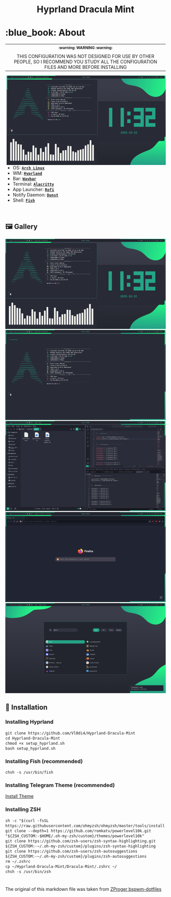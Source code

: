 <h1 align="center">Hyprland Dracula Mint</h1>

<!-- INFORMATION -->
<h1 align="left"> :blue_book: About</h1> 

<table align="center">
   <tr>
      <th align="center">
         <sup>:warning: WARNING :warning:</sup>
      </th>
   </tr>
   <tr>
      <td align="center">
        THIS CONFIGURATION WAS NOT DESIGNED FOR USE BY OTHER PEOPLE,
        SO I RECOMMEND YOU STUDY ALL THE CONFIGURATION FILES AND MORE
        BEFORE INSTALLING
   </tr>
   </table>

<img src="demonstration/1.png" alt="rice" align="right" width="500px">

</br>

 - OS: [**`Arch Linux`**](https://archlinux.org/)
 - WM: [**`Hyprland`**](https://github.com/hyprwm/Hyprland)
 - Bar: [**`Waybar`**](https://github.com/Alexays/Waybar)
 - Terminal: [**`Alacritty`**](https://github.com/alacritty/alacritty)
 - App Launcher: [**`Rofi`**](https://github.com/davatorium/rofi)
 - Notify Daemon: [**`Dunst`**](https://github.com/dunst-project/dunst)
 - Shell: [**`Fish`**](https://github.com/fish-shell/fish-shell)

</br>

<!-- IMAGES -->
## 🖼️ Gallery
![gallery](demonstration/1.png)
![gallery](demonstration/2.png)
![gallery](demonstration/3.png)
![gallery](demonstration/4.png)
![gallery](demonstration/5.png)

<!-- INSTALLATION -->
## :blue_book: Installation

### Installing Hyprland
```
git clone https://github.com/Vl0di4/Hyprland-Dracula-Mint
cd Hyprland-Dracula-Mint
chmod +x setup_hyprland.sh
bash setup_hyprland.sh
```

### Installing Fish (recommended)
```
chsh -s /usr/bin/fish
```

### Installing Telegram Theme (recommended)
[Install Theme](https://t.me/addtheme/DraculaMint)



### Installing ZSH
```
sh -c "$(curl -fsSL https://raw.githubusercontent.com/ohmyzsh/ohmyzsh/master/tools/install.sh)"
git clone --depth=1 https://github.com/romkatv/powerlevel10k.git "${ZSH_CUSTOM:-$HOME/.oh-my-zsh/custom}/themes/powerlevel10k"
git clone https://github.com/zsh-users/zsh-syntax-highlighting.git ${ZSH_CUSTOM:-~/.oh-my-zsh/custom}/plugins/zsh-syntax-highlighting
git clone https://github.com/zsh-users/zsh-autosuggestions ${ZSH_CUSTOM:-~/.oh-my-zsh/custom}/plugins/zsh-autosuggestions
rm ~/.zshrc
cp ~/Hyprland-Dracula-Mint/Dracula-Mint/.zshrc ~/
chsh -s /usr/bin/zsh
```

#

The original of this markdown file was taken from [ZProger bspwm-dotfiles](https://github.com/Zproger/bspwm-dotfiles)
